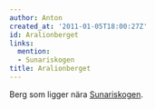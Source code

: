 ```yaml
---
author: Anton
created_at: '2011-01-05T18:00:27Z'
id: Aralionberget
links:
  mention:
  - Sunariskogen
title: Aralionberget
---
```


Berg som ligger nära [Sunariskogen].

  [Sunariskogen]: Sunariskogen

